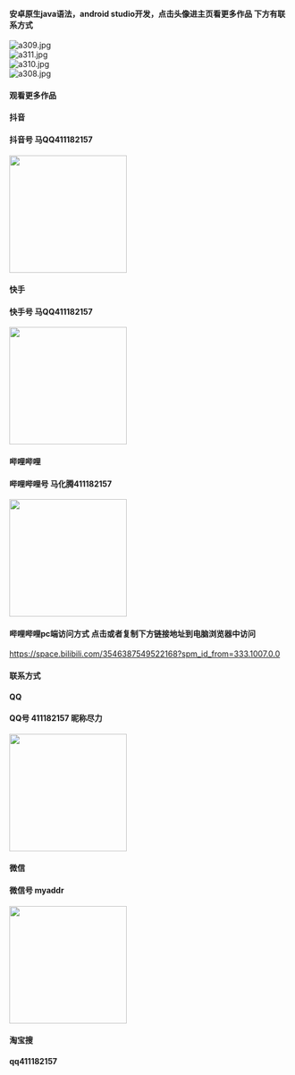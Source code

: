#### 安卓原生java语法，android studio开发，点击头像进主页看更多作品 下方有联系方式

 <img src='https://img.alicdn.com/imgextra/i2/1658540494/O1CN0191KKmt1FWIcAGICN9_!!1658540494.jpg' alt='a309.jpg' /></br> 
 <img src='https://img.alicdn.com/imgextra/i1/1658540494/O1CN01jhFCNY1FWIcHZOu6A_!!1658540494.jpg' alt='a311.jpg' /></br> 
 <img src='https://img.alicdn.com/imgextra/i1/1658540494/O1CN01GCFigr1FWIcAGGit4_!!1658540494.jpg' alt='a310.jpg' /></br> 
 <img src='https://img.alicdn.com/imgextra/i2/1658540494/O1CN014GgmnX1FWIcDmHmwh_!!1658540494.jpg' alt='a308.jpg' /></br>

#### 观看更多作品

#### 抖音
#### 抖音号  马QQ411182157
<img src="https://gitee.com/QQ411182157/mingpian/raw/master/douyin.png" width="210px">

#### 快手
#### 快手号  马QQ411182157

<img src="https://gitee.com/QQ411182157/mingpian/raw/master/kuaishou.jpg" width="210px">

#### 哔哩哔哩
#### 哔哩哔哩号  马化腾411182157

<img src="https://gitee.com/QQ411182157/mingpian/raw/master/bili.png" width="210px">

#### 哔哩哔哩pc端访问方式 点击或者复制下方链接地址到电脑浏览器中访问

https://space.bilibili.com/3546387549522168?spm_id_from=333.1007.0.0


#### 联系方式
#### QQ
#### QQ号 411182157 昵称尽力

<img src="https://gitee.com/QQ411182157/mingpian/raw/master/qq.jpg" width="210px">

#### 微信
#### 微信号 myaddr

<img src="https://gitee.com/QQ411182157/mingpian/raw/master/weixin.png" width="210px">

#### 淘宝搜
#### qq411182157
